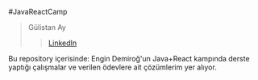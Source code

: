 #JavaReactCamp
> Gülistan Ay
> > [LinkedIn](https://www.linkedin.com/in/gulistanayy/)

Bu repository içerisinde: Engin Demiroğ'un Java+React kampında derste yaptığı çalışmalar
ve
verilen ödevlere ait çözümlerim yer alıyor.




